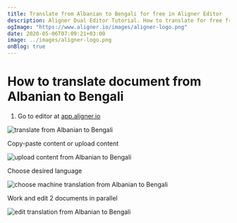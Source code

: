```yaml
---
title: Translate from Albanian to Bengali for free in Aligner Editor
description: Aligner Dual Editor Tutorial. How to translate for free from Albanian to Bengali. Aligner is multilingual document management platform. 
ogImage: "https://www.aligner.io/images/aligner-logo.png"
date: 2020-05-06T07:09:21+03:00
image: ../images/aligner-logo.png
onBlog: true
---
```


# How to translate document from Albanian to Bengali

1. Go to editor at [app.aligner.io](https://app.aligner.io "Aligner App web page")

![translate from Albanian to Bengali](../aligner-blank-editor.png "translate from Albanian to Bengali")

Copy-paste content or upload content

![upload content from Albanian to Bengali](../aligner-uploaded-document.png "upload content from Albanian to Bengali")

Choose desired language

![choose machine translation from Albanian to Bengali](../aligner-language-dropdown.png "choose machine translation from Albanian to Bengali")

Work and edit 2 documents in parallel

![edit translation from Albanian to Bengali](../aligner-double-sitded-editor.png "edit translation from Albanian to Bengali")

